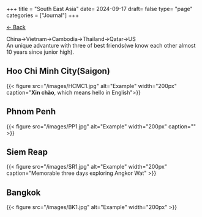 +++
title = "South East Asia"
date= 2024-09-17
draft= false
type= "page"
categories = ["Journal"]
+++

[← Back](/journals/asia/asiamd)

China->Vietnam->Cambodia->Thailand->Qatar->US  
An unique advanture with three of best friends(we know each other almost 10 years since junior high).
## **Hoo Chi Minh City(Saigon)**

{{< figure src="/images/HCMC1.jpg" alt="Example" width="200px" caption="**Xin chào**, which means hello in English">}}

## **Phnom Penh**
{{< figure src="/images/PP1.jpg" alt="Example" width="200px" caption="" >}}

## **Siem Reap**
{{< figure src="/images/SR1.jpg" alt="Example" width="200px" caption="Memorable three days exploring Angkor Wat" >}}


## **Bangkok**
{{< figure src="/images/BK1.jpg" alt="Example" width="200px" >}}